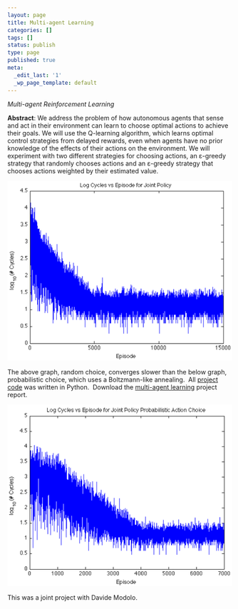 ```yaml
---
layout: page
title: Multi-agent Learning
categories: []
tags: []
status: publish
type: page
published: true
meta:
  _edit_last: '1'
  _wp_page_template: default
---
```

*Multi-agent Reinforcement Learning*

**Abstract**: We address the problem of how autonomous agents that sense and act in their environment can learn to choose optimal actions to achieve their goals. We will use the Q-learning algorithm, which learns optimal control strategies from delayed rewards, even when agents have no prior knowledge of the effects of their actions on the environment. We will experiment with two different strategies for choosing actions, an ε-greedy strategy that randomly chooses actions and an ε-greedy strategy that chooses actions weighted by their estimated value.

![joint policy](/assets/images/multiagent-learning/rand_joint.png)

The above graph, random choice, converges slower than the below graph,
probabilistic choice, which uses a Boltzmann-like  annealing.  All [project
code](https://github.com/pld/mas-q-learning) was written in Python.  Download
the [multi-agent learning](/assets/pdfs/marl_mas_2.pdf) project report.

![joint policy](/assets/images/multiagent-learning/prob_joint.png)

This was a joint project with Davide Modolo.
